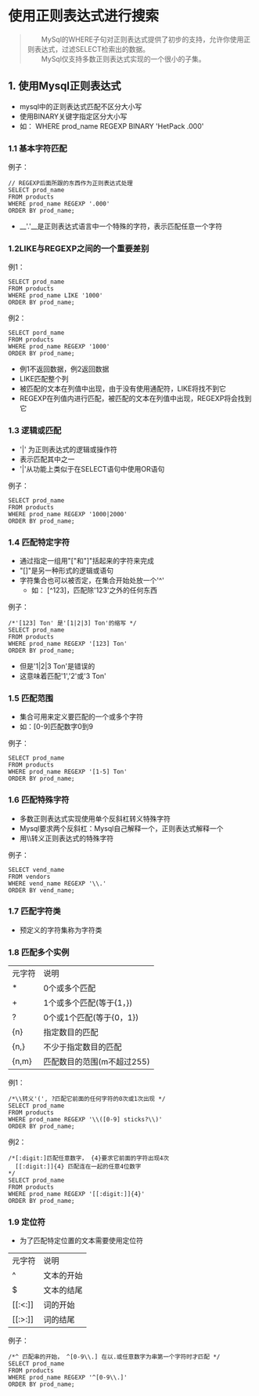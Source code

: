 # 使用正则表达式进行搜索
> &emsp;&emsp;MySql的WHERE子句对正则表达式提供了初步的支持，允许你使用正则表达式，过滤SELECT检索出的数据。  
> &emsp;&emsp;MySql仅支持多数正则表达式实现的一个很小的子集。


## 1. 使用Mysql正则表达式
* mysql中的正则表达式匹配不区分大小写
* 使用BINARY关键字指定区分大小写
* 如： WHERE prod_name REGEXP BINARY 'HetPack .000'

### 1.1 基本字符匹配
例子：

    // REGEXP后面所跟的东西作为正则表达式处理
	SELECT prod_name
	FROM products
	WHERE prod_name REGEXP '.000'
	ORDER BY prod_name;
* __'.'__是正则表达式语言中一个特殊的字符，表示匹配任意一个字符


### 1.2LIKE与REGEXP之间的一个重要差别

例1：
	
	SELECT prod_name
	FROM products
	WHERE prod_name LIKE '1000'
	ORDER BY prod_name;

例2：
	
	SELECT pord_name
	FROM products
	WHERE prod_name REGEXP '1000'
	ORDER BY prod_name;
* 例1不返回数据，例2返回数据
* LIKE匹配整个列
* 被匹配的文本在列值中出现，由于没有使用通配符，LIKE将找不到它
* REGEXP在列值内进行匹配，被匹配的文本在列值中出现，REGEXP将会找到它

### 1.3 逻辑或匹配
* '|' 为正则表达式的逻辑或操作符
* 表示匹配其中之一
* '|'从功能上类似于在SELECT语句中使用OR语句


例子：

	SELECT prod_name
	FROM products
	WHERE prod_name REGEXP '1000|2000'
	ORDER BY prod_name;

### 1.4 匹配特定字符
* 通过指定一组用"["和"]"括起来的字符来完成
* "[]"是另一种形式的逻辑或语句
* 字符集合也可以被否定，在集合开始处放一个'^'
	* 如： [^123]，匹配除'123'之外的任何东西

例子：

	/*'[123] Ton' 是'[1|2|3] Ton'的缩写 */
	SELECT prod_name
	FROM products
	WHERE prod_name REGEXP '[123] Ton'
	ORDER BY prod_name;
* 但是'1|2|3 Ton'是错误的
* 这意味着匹配'1','2'或'3 Ton'


### 1.5 匹配范围
* 集合可用来定义要匹配的一个或多个字符
* 如：[0-9]匹配数字0到9

例子：

	SELECT prod_name
	FROM products
	WHERE prod_name REGEXP '[1-5] Ton'
	ORDER BY prod_name;

### 1.6 匹配特殊字符
* 多数正则表达式实现使用单个反斜杠转义特殊字符
* Mysql要求两个反斜杠：Mysql自己解释一个，正则表达式解释一个
* 用\\\转义正则表达式的特殊字符

例子：

	SELECT vend_name
	FROM vendors
	WHERE vend_name REGEXP '\\.'
	ORDER BY vend_name;

### 1.7 匹配字符类
* 预定义的字符集称为字符类
	

### 1.8 匹配多个实例

<table>
<tr>
	<td>元字符 </td>
	<td>说明 </td>
</tr>
<tr>
	<td>*</td>
	<td>0个或多个匹配</td>
</tr>
<tr>
	<td>+</td>
	<td>1个或多个匹配(等于{1，})</td>
</tr>
<tr>
	<td>?</td>
	<td>0个或1个匹配(等于{0，1})</td>
</tr>
<tr>
	<td>{n}</td>
	<td>指定数目的匹配</td>
</tr>
<tr>
	<td>{n,}</td>
	<td>不少于指定数目的匹配</td>
</tr>
<tr>
	<td>{n,m}</td>
	<td>匹配数目的范围(m不超过255)</td>
</tr>
</table>

例1：
	
    /*\\转义'(', ?匹配它前面的任何字符的0次或1次出现 */
	SELECT prod_name
	FROM products
	WHERE prod_name REGEXP '\\([0-9] sticks?\\)'
	ORDER BY prod_name;

例2：

    /*[:digit:]匹配任意数字， {4}要求它前面的字符出现4次
	  [[:digit:]]{4} 匹配连在一起的任意4位数字
    */
	SELECT prod_name
	FROM products
	WHERE prod_name REGEXP '[[:digit:]]{4}'
	ORDER BY prod_name;

### 1.9 定位符
* 为了匹配特定位置的文本需要使用定位符



<table>
<tr>
	<td>元字符 </td>
	<td>说明 </td>
</tr>
<tr>
	<td>^</td>
	<td>文本的开始</td>
</tr>
<tr>
	<td>$</td>
	<td>文本的结尾</td>
</tr>
<tr>
	<td>[[:<:]]</td>
	<td>词的开始</td>
</tr>
<tr>
	<td>[[:>:]]</td>
	<td>词的结尾</td>
</tr>
</table>

例子：
	
	/*^ 匹配串的开始， ^[0-9\\.] 在以.或任意数字为串第一个字符时才匹配 */
	SELECT prod_name
	FROM products
	WHERE prod_name REGEXP '^[0-9\\.]'
	ORDER BY prod_name;
	
	